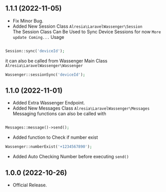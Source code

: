 1.1.1 (2022-11-05)
------------------

* Fix Minor Bug.
* Added New Session Class `Alresia\LaravelWassenger\Session`
  <br>
  The Session Class Can Be Used to Sync Device Sessions for now
  `More update Coming...`
  Usage
```php

Session::sync('deviceId');

```
it can also be called from Wassenger Main Class `Alresia\LaravelWassenger\Wassenger`
```php
Wassenger::sessionSync('deviceId');

```


1.1.0 (2022-11-01)
------------------

* Added Extra Wassenger Endpoint.
* Added New Messages Class `Alresia\LaravelWassenger\Messages`
  <br>
  Messaging functions can also be called with
```php

Messages::message()->send();

```
* Added function to Check if number exist
```php
Wassenger::numberExist('+1234567890');

```

* Added Auto Checking Number before executing `send()`
  



1.0.0 (2022-10-26)
------------------

* Official Release.
